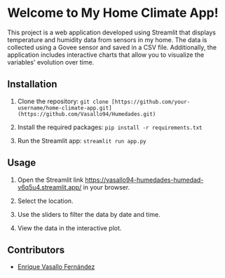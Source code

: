 # Welcome to My Home Climate App!

This project is a web application developed using Streamlit that displays temperature and humidity data from sensors in my home. The data is collected using a Govee sensor and saved in a CSV file. Additionally, the application includes interactive charts that allow you to visualize the variables' evolution over time.

## Installation

1. Clone the repository:
`git clone [https://github.com/your-username/home-climate-app.git](https://github.com/Vasallo94/Humedades.git)`

2. Install the required packages:
`pip install -r requirements.txt`
3. Run the Streamlit app:
`streamlit run app.py`

## Usage

1. Open the Streamlit link https://vasallo94-humedades-humedad-v6q5u4.streamlit.app/ in your browser.

2. Select the location.

3. Use the sliders to filter the data by date and time.

4. View the data in the interactive plot.

## Contributors

- [Enrique Vasallo Fernández](https://github.com/Vasallo94)

